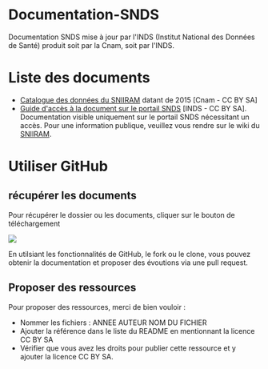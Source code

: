 # Documentation-SNDS
Documentation SNDS mise à jour par l'INDS (Institut National des Données de Santé) produit soit par la Cnam, soit par l'INDS. 

# Liste des documents
- [Catalogue des données du SNIIRAM](https://github.com/indsante/Documentation-SNDS/raw/master/2015Cnam%20Catalogue%20Donn%C3%A9es%20SNIIRAM.xlsm) datant de 2015 [Cnam - CC BY SA] 
- [Guide d'accès à la document sur le portail SNDS](https://github.com/indsante/Documentation-SNDS/raw/master/2019INDS%20Trouver%20la%20doc%20sur%20le%20portail%20SNDS.pptx) [INDS - CC BY SA]. Documentation visible uniquement sur le portail SNDS nécessitant un accès. Pour une information publique, veuillez vous rendre sur le wiki du [SNIIRAM](http://open-data-assurance-maladie.ameli.fr/wiki-sniiram/index.php). 

# Utiliser GitHub
## récupérer les documents 
Pour récupérer le dossier ou les documents, cliquer sur le bouton de téléchargement

![](https://github.com/indsante/Documentation-SNDS/blob/master/img/downloadfile.png)

En utilsiant les fonctionnalités de GitHub, le fork ou le clone, vous pouvez obtenir la documentation et proposer des évoutions via une pull request. 

## Proposer des ressources 
Pour proposer des ressources, merci de bien vouloir : 
- Nommer les fichiers : ANNEE AUTEUR NOM DU FICHIER
- Ajouter la référence dans le liste du README en mentionnant la licence CC BY SA 
- Vérifier que vous avez les droits pour publier cette ressource et y ajouter la licence CC BY SA. 

